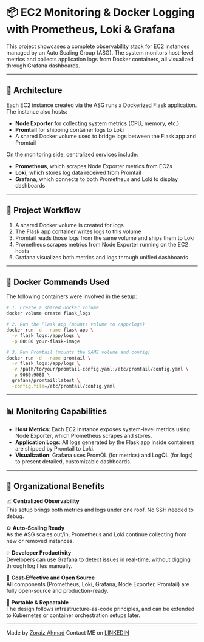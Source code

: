 # 📦 EC2 Monitoring & Docker Logging with Prometheus, Loki & Grafana

This project showcases a complete observability stack for EC2 instances managed by an Auto Scaling Group (ASG). The system monitors host-level metrics and collects application logs from Docker containers, all visualized through Grafana dashboards.

---

## 🧱 Architecture

Each EC2 instance created via the ASG runs a Dockerized Flask application. The instance also hosts:

- **Node Exporter** for collecting system metrics (CPU, memory, etc.)
- **Promtail** for shipping container logs to Loki
- A shared Docker volume used to bridge logs between the Flask app and Promtail

On the monitoring side, centralized services include:

- **Prometheus**, which scrapes Node Exporter metrics from EC2s
- **Loki**, which stores log data received from Promtail
- **Grafana**, which connects to both Prometheus and Loki to display dashboards

---

## 🚀 Project Workflow

1. A shared Docker volume is created for logs
2. The Flask app container writes logs to this volume
3. Promtail reads those logs from the same volume and ships them to Loki
4. Prometheus scrapes metrics from Node Exporter running on the EC2 hosts
5. Grafana visualizes both metrics and logs through unified dashboards

---

## 🐳 Docker Commands Used

The following containers were involved in the setup:

```bash
# 1. Create a shared Docker volume
docker volume create flask_logs

# 2. Run the Flask app (mounts volume to /app/logs)
docker run -d --name flask-app \
  -v flask_logs:/app/logs \
  -p 80:80 your-flask-image

# 3. Run Promtail (mounts the SAME volume and config)
docker run -d --name promtail \
  -v flask_logs:/app/logs \
  -v /path/to/your/promtail-config.yaml:/etc/promtail/config.yaml \
  -p 9080:9080 \
  grafana/promtail:latest \
  -config.file=/etc/promtail/config.yaml
```

---

## 📊 Monitoring Capabilities

- **Host Metrics**: Each EC2 instance exposes system-level metrics using Node Exporter, which Prometheus scrapes and stores.
- **Application Logs**: All logs generated by the Flask app inside containers are shipped by Promtail to Loki.
- **Visualization**: Grafana uses PromQL (for metrics) and LogQL (for logs) to present detailed, customizable dashboards.

---

## 🏢 Organizational Benefits

📈 **Centralized Observability**  
This setup brings both metrics and logs under one roof. No SSH needed to debug.

⚙️ **Auto-Scaling Ready**  
As the ASG scales out/in, Prometheus and Loki continue collecting from new or removed instances.

💡 **Developer Productivity**  
Developers can use Grafana to detect issues in real-time, without digging through log files manually.

💸 **Cost-Effective and Open Source**  
All components (Prometheus, Loki, Grafana, Node Exporter, Promtail) are fully open-source and production-ready.

🚀 **Portable & Repeatable**  
The design follows infrastructure-as-code principles, and can be extended to Kubernetes or container orchestration setups later.

---

Made by [Zoraiz Ahmad](https://github.com/zoraiz53)
Contact ME on [LINKEDIN](https://www.linkedin.com/in/zoraiz-ahmad-89b402330/)